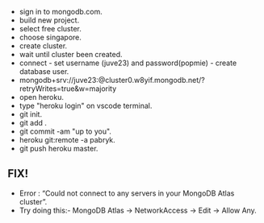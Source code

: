 * sign in to mongodb.com.
* build new project.
* select free cluster.
* choose singapore.
* create cluster.
* wait until cluster been created.
* connect - set username (juve23) and password(popmie) - create database user.
* mongodb+srv://juve23:<password>@cluster0.w8yif.mongodb.net/<dbname>?retryWrites=true&w=majority
* open heroku.
* type "heroku login" on vscode terminal.
* git init.
* git add .
* git commit -am "up to you".
* heroku git:remote -a pabryk.
* git push heroku master.

## FIX!
* Error : “Could not connect to any servers in your MongoDB Atlas cluster”.
* Try doing this:- MongoDB Atlas -> NetworkAccess -> Edit -> Allow Any.